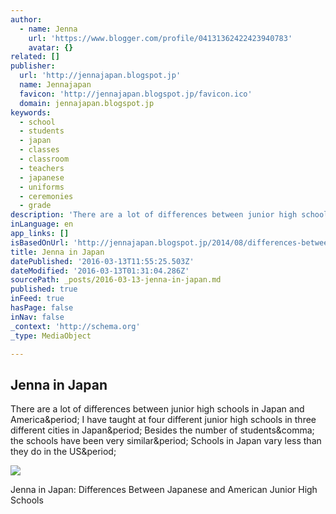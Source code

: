```yaml
---
author:
  - name: Jenna
    url: 'https://www.blogger.com/profile/04131362422423940783'
    avatar: {}
related: []
publisher:
  url: 'http://jennajapan.blogspot.jp'
  name: Jennajapan
  favicon: 'http://jennajapan.blogspot.jp/favicon.ico'
  domain: jennajapan.blogspot.jp
keywords:
  - school
  - students
  - japan
  - classes
  - classroom
  - teachers
  - japanese
  - uniforms
  - ceremonies
  - grade
description: 'There are a lot of differences between junior high schools in Japan and America. I have taught at four different junior high schools in three different cities in Japan. Besides the number of students, the schools have been very similar. Schools in Japan vary less than they do in the US.'
inLanguage: en
app_links: []
isBasedOnUrl: 'http://jennajapan.blogspot.jp/2014/08/differences-between-japanese-and.html?m=1'
title: Jenna in Japan
datePublished: '2016-03-13T11:55:25.503Z'
dateModified: '2016-03-13T01:31:04.286Z'
sourcePath: _posts/2016-03-13-jenna-in-japan.md
published: true
inFeed: true
hasPage: false
inNav: false
_context: 'http://schema.org'
_type: MediaObject

---
```

<article style=""><h1>Jenna in Japan</h1><p>There are a lot of differences between junior high schools in Japan and America&amp;period; I have taught at four different junior high schools in three different cities in Japan&amp;period; Besides the number of students&amp;comma; the schools have been very similar&amp;period; Schools in Japan vary less than they do in the US&amp;period;</p><img src="http://2.bp.blogspot.com/-HqNgBtaXV6E/U8my9o6e1VI/AAAAAAAAKL0/5Uj0_SUWcl0/w1200-h630-p-nu/Japanese+school+-+Wikipedia.jpg" /></article>

Jenna in Japan: Differences Between Japanese and American Junior High Schools